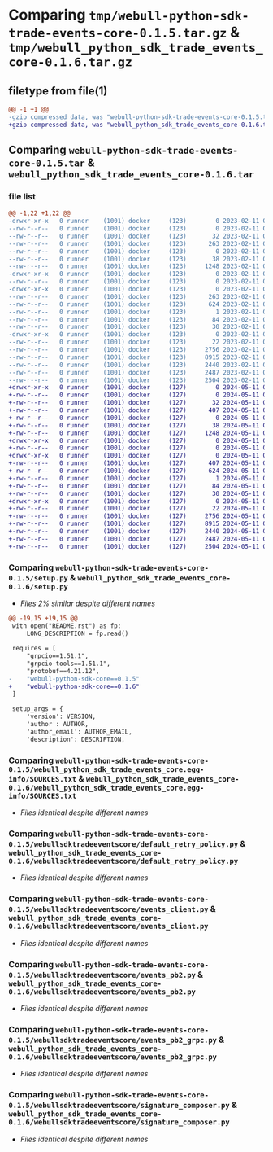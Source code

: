 # Comparing `tmp/webull-python-sdk-trade-events-core-0.1.5.tar.gz` & `tmp/webull_python_sdk_trade_events_core-0.1.6.tar.gz`

## filetype from file(1)

```diff
@@ -1 +1 @@
-gzip compressed data, was "webull-python-sdk-trade-events-core-0.1.5.tar", last modified: Sat Feb 11 06:15:10 2023, max compression
+gzip compressed data, was "webull_python_sdk_trade_events_core-0.1.6.tar", last modified: Sat May 11 03:37:42 2024, max compression
```

## Comparing `webull-python-sdk-trade-events-core-0.1.5.tar` & `webull_python_sdk_trade_events_core-0.1.6.tar`

### file list

```diff
@@ -1,22 +1,22 @@
-drwxr-xr-x   0 runner    (1001) docker     (123)        0 2023-02-11 06:15:10.688521 webull-python-sdk-trade-events-core-0.1.5/
--rw-r--r--   0 runner    (1001) docker     (123)        0 2023-02-11 06:14:53.000000 webull-python-sdk-trade-events-core-0.1.5/ChangeLog.txt
--rw-r--r--   0 runner    (1001) docker     (123)       32 2023-02-11 06:14:53.000000 webull-python-sdk-trade-events-core-0.1.5/MANIFEST.in
--rw-r--r--   0 runner    (1001) docker     (123)      263 2023-02-11 06:15:10.688521 webull-python-sdk-trade-events-core-0.1.5/PKG-INFO
--rw-r--r--   0 runner    (1001) docker     (123)        0 2023-02-11 06:14:53.000000 webull-python-sdk-trade-events-core-0.1.5/README.rst
--rw-r--r--   0 runner    (1001) docker     (123)       38 2023-02-11 06:15:10.688521 webull-python-sdk-trade-events-core-0.1.5/setup.cfg
--rw-r--r--   0 runner    (1001) docker     (123)     1248 2023-02-11 06:14:53.000000 webull-python-sdk-trade-events-core-0.1.5/setup.py
-drwxr-xr-x   0 runner    (1001) docker     (123)        0 2023-02-11 06:15:10.688521 webull-python-sdk-trade-events-core-0.1.5/test/
--rw-r--r--   0 runner    (1001) docker     (123)        0 2023-02-11 06:14:53.000000 webull-python-sdk-trade-events-core-0.1.5/test/__init__.py
-drwxr-xr-x   0 runner    (1001) docker     (123)        0 2023-02-11 06:15:10.688521 webull-python-sdk-trade-events-core-0.1.5/webull_python_sdk_trade_events_core.egg-info/
--rw-r--r--   0 runner    (1001) docker     (123)      263 2023-02-11 06:15:10.000000 webull-python-sdk-trade-events-core-0.1.5/webull_python_sdk_trade_events_core.egg-info/PKG-INFO
--rw-r--r--   0 runner    (1001) docker     (123)      624 2023-02-11 06:15:10.000000 webull-python-sdk-trade-events-core-0.1.5/webull_python_sdk_trade_events_core.egg-info/SOURCES.txt
--rw-r--r--   0 runner    (1001) docker     (123)        1 2023-02-11 06:15:10.000000 webull-python-sdk-trade-events-core-0.1.5/webull_python_sdk_trade_events_core.egg-info/dependency_links.txt
--rw-r--r--   0 runner    (1001) docker     (123)       84 2023-02-11 06:15:10.000000 webull-python-sdk-trade-events-core-0.1.5/webull_python_sdk_trade_events_core.egg-info/requires.txt
--rw-r--r--   0 runner    (1001) docker     (123)       30 2023-02-11 06:15:10.000000 webull-python-sdk-trade-events-core-0.1.5/webull_python_sdk_trade_events_core.egg-info/top_level.txt
-drwxr-xr-x   0 runner    (1001) docker     (123)        0 2023-02-11 06:15:10.688521 webull-python-sdk-trade-events-core-0.1.5/webullsdktradeeventscore/
--rw-r--r--   0 runner    (1001) docker     (123)       22 2023-02-11 06:14:53.000000 webull-python-sdk-trade-events-core-0.1.5/webullsdktradeeventscore/__init__.py
--rw-r--r--   0 runner    (1001) docker     (123)     2756 2023-02-11 06:14:53.000000 webull-python-sdk-trade-events-core-0.1.5/webullsdktradeeventscore/default_retry_policy.py
--rw-r--r--   0 runner    (1001) docker     (123)     8915 2023-02-11 06:14:53.000000 webull-python-sdk-trade-events-core-0.1.5/webullsdktradeeventscore/events_client.py
--rw-r--r--   0 runner    (1001) docker     (123)     2440 2023-02-11 06:14:53.000000 webull-python-sdk-trade-events-core-0.1.5/webullsdktradeeventscore/events_pb2.py
--rw-r--r--   0 runner    (1001) docker     (123)     2487 2023-02-11 06:14:53.000000 webull-python-sdk-trade-events-core-0.1.5/webullsdktradeeventscore/events_pb2_grpc.py
--rw-r--r--   0 runner    (1001) docker     (123)     2504 2023-02-11 06:14:53.000000 webull-python-sdk-trade-events-core-0.1.5/webullsdktradeeventscore/signature_composer.py
+drwxr-xr-x   0 runner    (1001) docker     (127)        0 2024-05-11 03:37:42.990009 webull_python_sdk_trade_events_core-0.1.6/
+-rw-r--r--   0 runner    (1001) docker     (127)        0 2024-05-11 03:37:39.000000 webull_python_sdk_trade_events_core-0.1.6/ChangeLog.txt
+-rw-r--r--   0 runner    (1001) docker     (127)       32 2024-05-11 03:37:39.000000 webull_python_sdk_trade_events_core-0.1.6/MANIFEST.in
+-rw-r--r--   0 runner    (1001) docker     (127)      407 2024-05-11 03:37:42.990009 webull_python_sdk_trade_events_core-0.1.6/PKG-INFO
+-rw-r--r--   0 runner    (1001) docker     (127)        0 2024-05-11 03:37:39.000000 webull_python_sdk_trade_events_core-0.1.6/README.rst
+-rw-r--r--   0 runner    (1001) docker     (127)       38 2024-05-11 03:37:42.990009 webull_python_sdk_trade_events_core-0.1.6/setup.cfg
+-rw-r--r--   0 runner    (1001) docker     (127)     1248 2024-05-11 03:37:39.000000 webull_python_sdk_trade_events_core-0.1.6/setup.py
+drwxr-xr-x   0 runner    (1001) docker     (127)        0 2024-05-11 03:37:42.986009 webull_python_sdk_trade_events_core-0.1.6/test/
+-rw-r--r--   0 runner    (1001) docker     (127)        0 2024-05-11 03:37:39.000000 webull_python_sdk_trade_events_core-0.1.6/test/__init__.py
+drwxr-xr-x   0 runner    (1001) docker     (127)        0 2024-05-11 03:37:42.986009 webull_python_sdk_trade_events_core-0.1.6/webull_python_sdk_trade_events_core.egg-info/
+-rw-r--r--   0 runner    (1001) docker     (127)      407 2024-05-11 03:37:42.000000 webull_python_sdk_trade_events_core-0.1.6/webull_python_sdk_trade_events_core.egg-info/PKG-INFO
+-rw-r--r--   0 runner    (1001) docker     (127)      624 2024-05-11 03:37:42.000000 webull_python_sdk_trade_events_core-0.1.6/webull_python_sdk_trade_events_core.egg-info/SOURCES.txt
+-rw-r--r--   0 runner    (1001) docker     (127)        1 2024-05-11 03:37:42.000000 webull_python_sdk_trade_events_core-0.1.6/webull_python_sdk_trade_events_core.egg-info/dependency_links.txt
+-rw-r--r--   0 runner    (1001) docker     (127)       84 2024-05-11 03:37:42.000000 webull_python_sdk_trade_events_core-0.1.6/webull_python_sdk_trade_events_core.egg-info/requires.txt
+-rw-r--r--   0 runner    (1001) docker     (127)       30 2024-05-11 03:37:42.000000 webull_python_sdk_trade_events_core-0.1.6/webull_python_sdk_trade_events_core.egg-info/top_level.txt
+drwxr-xr-x   0 runner    (1001) docker     (127)        0 2024-05-11 03:37:42.986009 webull_python_sdk_trade_events_core-0.1.6/webullsdktradeeventscore/
+-rw-r--r--   0 runner    (1001) docker     (127)       22 2024-05-11 03:37:39.000000 webull_python_sdk_trade_events_core-0.1.6/webullsdktradeeventscore/__init__.py
+-rw-r--r--   0 runner    (1001) docker     (127)     2756 2024-05-11 03:37:39.000000 webull_python_sdk_trade_events_core-0.1.6/webullsdktradeeventscore/default_retry_policy.py
+-rw-r--r--   0 runner    (1001) docker     (127)     8915 2024-05-11 03:37:39.000000 webull_python_sdk_trade_events_core-0.1.6/webullsdktradeeventscore/events_client.py
+-rw-r--r--   0 runner    (1001) docker     (127)     2440 2024-05-11 03:37:39.000000 webull_python_sdk_trade_events_core-0.1.6/webullsdktradeeventscore/events_pb2.py
+-rw-r--r--   0 runner    (1001) docker     (127)     2487 2024-05-11 03:37:39.000000 webull_python_sdk_trade_events_core-0.1.6/webullsdktradeeventscore/events_pb2_grpc.py
+-rw-r--r--   0 runner    (1001) docker     (127)     2504 2024-05-11 03:37:39.000000 webull_python_sdk_trade_events_core-0.1.6/webullsdktradeeventscore/signature_composer.py
```

### Comparing `webull-python-sdk-trade-events-core-0.1.5/setup.py` & `webull_python_sdk_trade_events_core-0.1.6/setup.py`

 * *Files 2% similar despite different names*

```diff
@@ -19,15 +19,15 @@
 with open("README.rst") as fp:
     LONG_DESCRIPTION = fp.read()
 
 requires = [
     "grpcio==1.51.1",
     "grpcio-tools==1.51.1",
     "protobuf==4.21.12",
-    "webull-python-sdk-core==0.1.5"
+    "webull-python-sdk-core==0.1.6"
 ]
 
 setup_args = {
     'version': VERSION,
     'author': AUTHOR,
     'author_email': AUTHOR_EMAIL,
     'description': DESCRIPTION,
```

### Comparing `webull-python-sdk-trade-events-core-0.1.5/webull_python_sdk_trade_events_core.egg-info/SOURCES.txt` & `webull_python_sdk_trade_events_core-0.1.6/webull_python_sdk_trade_events_core.egg-info/SOURCES.txt`

 * *Files identical despite different names*

### Comparing `webull-python-sdk-trade-events-core-0.1.5/webullsdktradeeventscore/default_retry_policy.py` & `webull_python_sdk_trade_events_core-0.1.6/webullsdktradeeventscore/default_retry_policy.py`

 * *Files identical despite different names*

### Comparing `webull-python-sdk-trade-events-core-0.1.5/webullsdktradeeventscore/events_client.py` & `webull_python_sdk_trade_events_core-0.1.6/webullsdktradeeventscore/events_client.py`

 * *Files identical despite different names*

### Comparing `webull-python-sdk-trade-events-core-0.1.5/webullsdktradeeventscore/events_pb2.py` & `webull_python_sdk_trade_events_core-0.1.6/webullsdktradeeventscore/events_pb2.py`

 * *Files identical despite different names*

### Comparing `webull-python-sdk-trade-events-core-0.1.5/webullsdktradeeventscore/events_pb2_grpc.py` & `webull_python_sdk_trade_events_core-0.1.6/webullsdktradeeventscore/events_pb2_grpc.py`

 * *Files identical despite different names*

### Comparing `webull-python-sdk-trade-events-core-0.1.5/webullsdktradeeventscore/signature_composer.py` & `webull_python_sdk_trade_events_core-0.1.6/webullsdktradeeventscore/signature_composer.py`

 * *Files identical despite different names*

